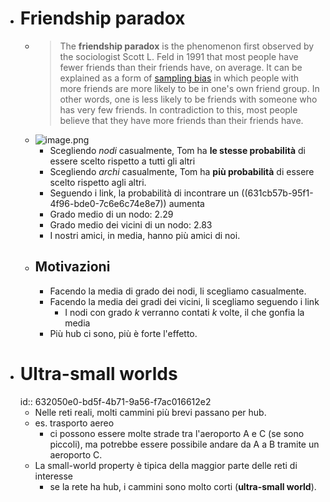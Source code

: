 - # Friendship paradox
	- > The **friendship paradox** is the phenomenon first observed by the sociologist Scott L. Feld in 1991 that most people have fewer friends than their friends have, on average. It can be explained as a form of [sampling bias](https://en.wikipedia.org/wiki/Sampling_bias) in which people with more friends are more likely to be in one's own friend group. In other words, one is less likely to be friends with someone who has very few friends. In contradiction to this, most people believe that they have more friends than their friends have.
	- ![image.png](../assets/image_1663062062355_0.png)
		- Scegliendo *nodi* casualmente, Tom ha **le stesse probabilità** di essere scelto rispetto a tutti gli altri
		- Scegliendo *archi* casualmente, Tom ha **più probabilità** di essere scelto rispetto agli altri.
		- Seguendo i link, la probabilità di incontrare un ((631cb57b-95f1-4f96-bde0-7c6e6c74e8e7)) aumenta
		- Grado medio di un nodo: 2.29
		- Grado medio dei vicini di un nodo: 2.83
		- I nostri amici, in media, hanno più amici di noi.
	- ## Motivazioni
		- Facendo la media di grado dei nodi, li scegliamo casualmente.
		- Facendo la media dei gradi dei vicini, li scegliamo seguendo i link
			- I nodi con grado $k$ verranno contati $k$ volte, il che gonfia la media
		- Più hub ci sono, più è forte l'effetto.
- # Ultra-small worlds
  id:: 632050e0-bd5f-4b71-9a56-f7ac016612e2
	- Nelle reti reali, molti cammini più brevi passano per hub.
	- es. trasporto aereo
		- ci possono essere molte strade tra l'aeroporto A e C (se sono piccoli), ma potrebbe essere possibile andare da A a B tramite un aeroporto C.
	- La small-world property è tipica della maggior parte delle reti di interesse
		- se la rete ha hub, i cammini sono molto corti (**ultra-small world**).